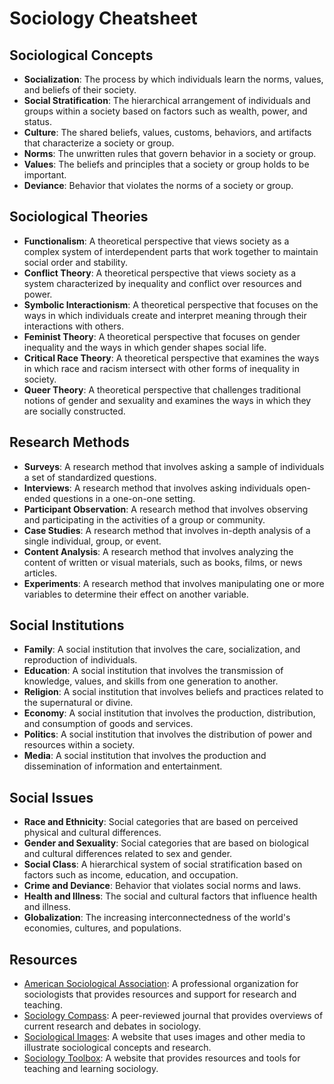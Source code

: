 # Sociology Cheatsheet

## Sociological Concepts
-    **Socialization**: The process by which individuals learn the norms, values, and beliefs of their society.
-    **Social Stratification**: The hierarchical arrangement of individuals and groups within a society based on factors such as wealth, power, and status.
-    **Culture**: The shared beliefs, values, customs, behaviors, and artifacts that characterize a society or group.
-    **Norms**: The unwritten rules that govern behavior in a society or group.
-    **Values**: The beliefs and principles that a society or group holds to be important.
-    **Deviance**: Behavior that violates the norms of a society or group.

## Sociological Theories
-    **Functionalism**: A theoretical perspective that views society as a complex system of interdependent parts that work together to maintain social order and stability.
-    **Conflict Theory**: A theoretical perspective that views society as a system characterized by inequality and conflict over resources and power.
-    **Symbolic Interactionism**: A theoretical perspective that focuses on the ways in which individuals create and interpret meaning through their interactions with others.
-    **Feminist Theory**: A theoretical perspective that focuses on gender inequality and the ways in which gender shapes social life.
-    **Critical Race Theory**: A theoretical perspective that examines the ways in which race and racism intersect with other forms of inequality in society.
-    **Queer Theory**: A theoretical perspective that challenges traditional notions of gender and sexuality and examines the ways in which they are socially constructed.

## Research Methods
-    **Surveys**: A research method that involves asking a sample of individuals a set of standardized questions.
-    **Interviews**: A research method that involves asking individuals open-ended questions in a one-on-one setting.
-    **Participant Observation**: A research method that involves observing and participating in the activities of a group or community.
-    **Case Studies**: A research method that involves in-depth analysis of a single individual, group, or event.
-    **Content Analysis**: A research method that involves analyzing the content of written or visual materials, such as books, films, or news articles.
-    **Experiments**: A research method that involves manipulating one or more variables to determine their effect on another variable.

## Social Institutions
-    **Family**: A social institution that involves the care, socialization, and reproduction of individuals.
-    **Education**: A social institution that involves the transmission of knowledge, values, and skills from one generation to another.
-    **Religion**: A social institution that involves beliefs and practices related to the supernatural or divine.
-    **Economy**: A social institution that involves the production, distribution, and consumption of goods and services.
-    **Politics**: A social institution that involves the distribution of power and resources within a society.
-    **Media**: A social institution that involves the production and dissemination of information and entertainment.

## Social Issues
-    **Race and Ethnicity**: Social categories that are based on perceived physical and cultural differences.
-    **Gender and Sexuality**: Social categories that are based on biological and cultural differences related to sex and gender.
-    **Social Class**: A hierarchical system of social stratification based on factors such as income, education, and occupation.
-    **Crime and Deviance**: Behavior that violates social norms and laws.
-    **Health and Illness**: The social and cultural factors that influence health and illness.
-    **Globalization**: The increasing interconnectedness of the world's economies, cultures, and populations.

## Resources
-    [American Sociological Association](https://www.asanet.org/): A professional organization for sociologists that provides resources and support for research and teaching.
-    [Sociology Compass](https://onlinelibrary.wiley.com/journal/17519037): A peer-reviewed journal that provides overviews of current research and debates in sociology.
-    [Sociological Images](https://thesocietypages.org/socimages/): A website that uses images and other media to illustrate sociological concepts and research.
-    [Sociology Toolbox](https://www.sociologytoolbox.com/): A website that provides resources and tools for teaching and learning sociology.